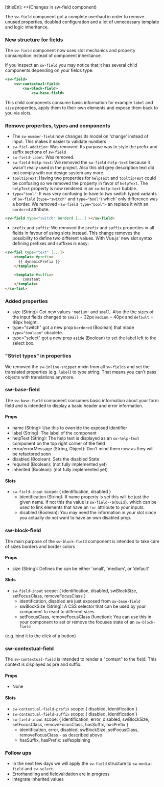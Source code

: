[titleEn]: <>(Changes in sw-field component)

The `sw-field` component got a complete overhaul in order to remove unused properties, doubled configuration
and a lot of unnecessary template and logic inheritance.

### New structure for fields

The `sw-field` component now uses slot mechanics and property consumption instead of component inheritance.

If you inspect an `sw-field` you may notice that it has several child components depending on your fields type:
```XML
<sw-field>
    <sw-contextual-field>
        <sw-block-field>
            <sw-base-field>
```

This child components consume basic information for example `label` and `size` properties, apply them to their own 
elements and expose them back to you via slots.

### Remove properties, types and components

* The `sw-number-field` now changes its model on 'change' instead of input. This makes it easier to validate numbers
* `sw-fiel-addition`: Was removed. Its purpose was to style the prefix and suffix sections of `sw-field`
* `sw-field-label`: Was removed. 
* `sw-field-help-text`: We removed the `sw-field-help-text` because it wasn't really used in the project.
Also this old grey description text did not comply with our design system any more.
* `tooltipText`: Having two properties for `helpText` and `tooltipText` could be confusing
so we removed the  property in favor of `helpText`. The `helpText` property is now rendered in an `sw-help-text` bubble.
* `type="bool"`: It was very confusing to have to two switch typed variants of `sw-field` (`type="switch"` and `type="bool"`)
which' only difference was a border. We removed `<sw-field type="bool">` an replace it with an `bordered` attribute.
```HTMl
<sw-field type="switch" borderd [...] ></sw-field>

```     
* `prefix` and `suffix`: We removed the `prefix` and `suffix` properties in all fields in favour of using slots instead.
This change removes the possibility to define two different values. With Vue.js' new slot syntax defining prefixes and suffixes is easy:
```HTML
<sw-fiel type="text" [...]>
    <template #prefix>
      {{ dynamicPrefix }}
    </template>

    <template #suffix>
        constant
    </template>
</sw-fiel>


``` 

### Added properties

* size (String): Got new values `'medium'` and `small`. Also the the sizes of the input fields changed to `small` = 32px
`medium` = 40px and `default` = 48px height.
* type="switch" got a new prop `bordered` (Boolean) that made `type="boolean"` obsolete.
* type="select" got a new prop `aside` (Boolean) to set the label left to the select box.

### "Strict types" in properties

We removed the `sw-inline-snippet` mixin from all `sw-fields` and set the translated properties (e.g. `label`) to type string.
That means you can't pass objects with translations anymore. 

### sw-base-field

The `sw-base-field` component consumes basic information about your form field and is intended to display a basic header and error information. 

#### Props
* name (String): Use this to override the exposed identifier  
* label (String): The label of the component 
* helpText (String): The help text is displayed as an `sw-help-text` component on the top right corner of the field 
* error/errorMessage (String, Object): Don't mind them now as they will be refactored soon
* disabled (Boolean): Sets the disabled State
* required (Boolean): (not fully implemented yet)
* inherited (Boolean): (not fully implemented yet)

#### Slots

* `sw-field-input` scope: { identification, disabled }
    * identification (String): If name property is set this will be just the given name. If not this the value is `sw-field--${Uuid}`.
which can be used to link elements that have an `for` attribute to your inputs.
    * disabled (Boolean): You may need the information in your slot since you actually do not want to have an own disabled prop.

### sw-block-field

The main purpose of the `sw-block-field` component is intended to take care of sizes borders and border colors

#### Props
* size (String): Defines the can be either 'small', 'medium', or 'default' 

#### Slots

* `sw-field-input` scope: { identification, disabled, swBlockSize, setFocusClass, removeFocusClass }
    * identification, disabled are just exposed from `sw-base-field`
    * swBlockSize (String): A CSS selector that can be used by your component to react to different sizes
    * setFocusClass, removeFocusClass (function): You can use this in your component to set or remove the focuses state of an `sw-block-field`

(e.g. bind it to the click of a button)

### sw-contextual-field

The `sw-contextual-field` is intended to render a "context" to the field. This context is displayed as pre and suffix.

#### Props

* None

#### Slots

* `sw-contextual-field-prefix` scope: { disabled, identification }
* `sw-contextual-field-suffix` scope: { disabled, identification }
* `sw-field-input` scope: { identification, error, disabled, swBlockSize, setFocusClass, removeFocusClass, hasSuffix, hasPrefix }
   * identification, error, disabled, swBlockSize, setFocusClass, removeFocusClass - as described above
   * hasSuffix, hasPrefix: selfexplaining

### Follow ups

* In the next few days we will apply the `sw-field` structure to `sw-media-field`
and `sw-select`.
* Errorhandling and fieldvalidation are in progress
* integrate inherited values


